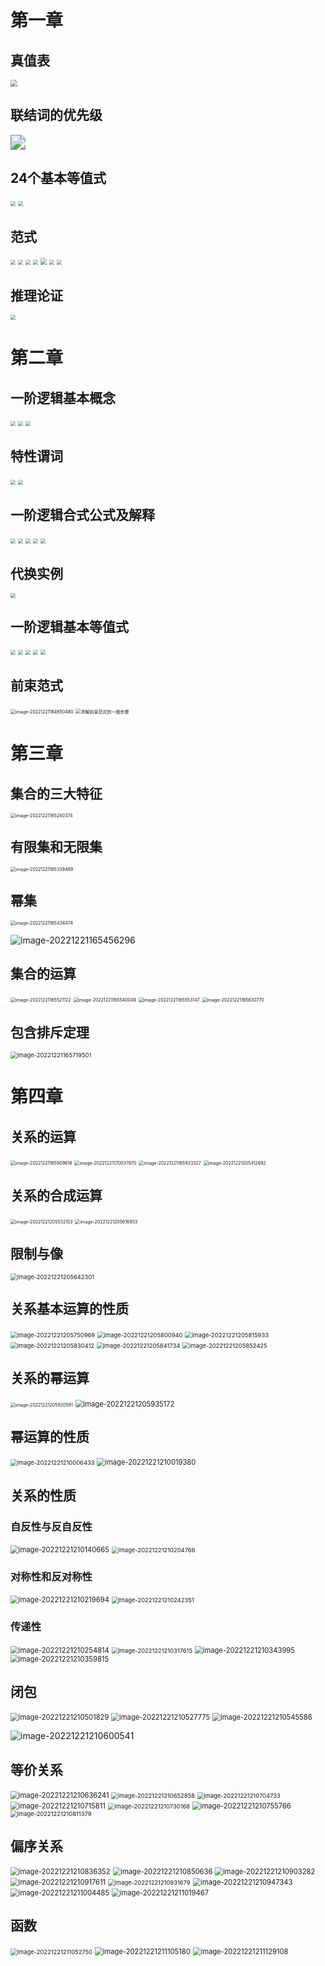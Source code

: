 # 第一章

## 真值表
<img src="离散数学.assets\真值表.jpg" style="zoom:67%;" />

## 联结词的优先级
<img src="离散数学.assets\联结词优先级.png" style="zoom:150%;" />

## 24个基本等值式
<img src="离散数学.assets\基本等值式.png" style="zoom:50%;" />
<img src="离散数学.assets\基本等值式 (2).png" style="zoom:50%;" />

## 范式
<img src="离散数学.assets\范式 (1).jpg" style="zoom:50%;" />
<img src="离散数学.assets\范式 (2).jpg" style="zoom:50%;" />
<img src="离散数学.assets\范式 (3).jpg" style="zoom:50%;" />
<img src="离散数学.assets\范式 (4).jpg" style="zoom:50%;" />
<img src="离散数学.assets\范式 (5).jpg" style="zoom:67%;" />

<img src="离散数学.assets\极大项、极小项.jpg" style="zoom: 50%;" />
<img src="离散数学.assets\范式 (6).jpg" style="zoom:50%;" />

## 推理论证

<img src="离散数学.assets\重要的推理定律.jpg" style="zoom: 50%;" />

# 第二章
## 一阶逻辑基本概念
<img src="离散数学.assets\一阶逻辑基本概念1.jpg" style="zoom: 50%;" />
<img src="离散数学.assets\一阶逻辑基本概念2.jpg" style="zoom: 50%;" />
<img src="离散数学.assets\一阶逻辑基本概念3.jpg" style="zoom: 50%;" />

## 特性谓词
<img src="离散数学.assets\特性谓词.jpg" style="zoom: 50%;" />
<img src="离散数学.assets\注意事项.jpg" style="zoom: 50%;" />

## 一阶逻辑合式公式及解释
<img src="离散数学.assets\合式公式.jpg" style="zoom: 50%;" />
<img src="离散数学.assets\注意事项1.jpg" style="zoom: 50%;" />
<img src="离散数学.assets\注意事项2.jpg" style="zoom: 50%;" />
<img src="离散数学.assets\解释1.jpg" style="zoom: 50%;" />
<img src="离散数学.assets\解释2.jpg" style="zoom: 50%;" />

## 代换实例
<img src="离散数学.assets\代换实例.jpg" style="zoom: 50%;" />

## 一阶逻辑基本等值式

<img src="离散数学.assets\一阶逻辑基本等值式1.jpg" style="zoom: 50%;" />
<img src="离散数学.assets\一阶逻辑基本等值式2.jpg" style="zoom: 50%;" />
<img src="离散数学.assets\一阶逻辑基本等值式3.jpg" style="zoom: 50%;" />
<img src="离散数学.assets\一阶逻辑基本等值式4.jpg" style="zoom: 50%;" />
<img src="离散数学.assets\一阶逻辑等值式的相关结论.jpg" style="zoom: 50%;" />

## 前束范式

<img src="离散数学.assets/image-20221221164650480.png" alt="image-20221221164650480" style="zoom: 50%;" />

<img src="离散数学.assets/求解前束范式的一般步骤.jpg" alt="求解前束范式的一般步骤" style="zoom:50%;" />

# 第三章

## 集合的三大特征

<img src="离散数学.assets/image-20221221165240374.png" alt="image-20221221165240374" style="zoom: 50%;" />

## 有限集和无限集

<img src="离散数学.assets/image-20221221165339489.png" alt="image-20221221165339489" style="zoom:50%;" />

## 幂集

<img src="离散数学.assets/image-20221221165434474.png" alt="image-20221221165434474" style="zoom:50%;" />

![image-20221221165456296](离散数学.assets/image-20221221165456296.png)

## 集合的运算

<img src="离散数学.assets/image-20221221165521122.png" alt="image-20221221165521122" style="zoom:50%;" />

<img src="离散数学.assets/image-20221221165540049.png" alt="image-20221221165540049" style="zoom:50%;" />

<img src="离散数学.assets/image-20221221165553147.png" alt="image-20221221165553147" style="zoom:50%;" />

<img src="离散数学.assets/image-20221221165630770.png" alt="image-20221221165630770" style="zoom:50%;" />

## 包含排斥定理

<img src="离散数学.assets/image-20221221165719501.png" alt="image-20221221165719501" style="zoom:67%;" />

# 第四章

## 关系的运算

<img src="离散数学.assets/image-20221221165909616.png" alt="image-20221221165909616" style="zoom:50%;" />

<img src="离散数学.assets/image-20221221170037870.png" alt="image-20221221170037870" style="zoom:50%;" />

<img src="离散数学.assets/image-20221221165933327.png" alt="image-20221221165933327" style="zoom:50%;" />

<img src="离散数学.assets/image-20221221205412692.png" alt="image-20221221205412692" style="zoom:50%;" />

## 关系的合成运算

<img src="离散数学.assets/image-20221221205532153.png" alt="image-20221221205532153" style="zoom:50%;" />

<img src="离散数学.assets/image-20221221205616953.png" alt="image-20221221205616953" style="zoom:50%;" />

## 限制与像

<img src="离散数学.assets/image-20221221205642301.png" alt="image-20221221205642301" style="zoom:67%;" />

## 关系基本运算的性质

<img src="离散数学.assets/image-20221221205750969.png" alt="image-20221221205750969" style="zoom:67%;" />

<img src="离散数学.assets/image-20221221205800940.png" alt="image-20221221205800940" style="zoom:67%;" />



<img src="离散数学.assets/image-20221221205815933.png" alt="image-20221221205815933" style="zoom:67%;" />

<img src="离散数学.assets/image-20221221205830412.png" alt="image-20221221205830412" style="zoom:67%;" />

<img src="离散数学.assets/image-20221221205841734.png" alt="image-20221221205841734" style="zoom:67%;" />

<img src="离散数学.assets/image-20221221205852425.png" alt="image-20221221205852425" style="zoom:67%;" />

## 关系的幂运算

<img src="离散数学.assets/image-20221221205920591.png" alt="image-20221221205920591" style="zoom:50%;" />

<img src="离散数学.assets/image-20221221205935172.png" alt="image-20221221205935172" style="zoom:80%;" />

## 幂运算的性质

<img src="离散数学.assets/image-20221221210006433.png" alt="image-20221221210006433" style="zoom:67%;" />

<img src="离散数学.assets/image-20221221210019380.png" alt="image-20221221210019380" style="zoom:80%;" />

## 关系的性质

### 自反性与反自反性

<img src="离散数学.assets/image-20221221210140665.png" alt="image-20221221210140665" style="zoom:80%;" />

<img src="离散数学.assets/image-20221221210204766.png" alt="image-20221221210204766" style="zoom:67%;" />

### 对称性和反对称性

<img src="离散数学.assets/image-20221221210219694.png" alt="image-20221221210219694" style="zoom:80%;" />

<img src="离散数学.assets/image-20221221210242351.png" alt="image-20221221210242351" style="zoom:67%;" />

### 传递性

<img src="离散数学.assets/image-20221221210254814.png" alt="image-20221221210254814" style="zoom:80%;" />

<img src="离散数学.assets/image-20221221210317615.png" alt="image-20221221210317615" style="zoom:67%;" />

<img src="离散数学.assets/image-20221221210343995.png" alt="image-20221221210343995" style="zoom:80%;" />

<img src="离散数学.assets/image-20221221210359815.png" alt="image-20221221210359815" style="zoom:80%;" />

## 闭包

<img src="离散数学.assets/image-20221221210501829.png" alt="image-20221221210501829" style="zoom:80%;" />

<img src="离散数学.assets/image-20221221210527775.png" alt="image-20221221210527775" style="zoom:80%;" />

<img src="离散数学.assets/image-20221221210545586.png" alt="image-20221221210545586" style="zoom:80%;" />

![image-20221221210600541](离散数学.assets/image-20221221210600541.png)

## 等价关系

<img src="离散数学.assets/image-20221221210636241.png" alt="image-20221221210636241" style="zoom:80%;" />

<img src="离散数学.assets/image-20221221210652858.png" alt="image-20221221210652858" style="zoom:67%;" />

<img src="离散数学.assets/image-20221221210704733.png" alt="image-20221221210704733" style="zoom:67%;" />

<img src="离散数学.assets/image-20221221210715811.png" alt="image-20221221210715811" style="zoom:80%;" />

<img src="离散数学.assets/image-20221221210730168.png" alt="image-20221221210730168" style="zoom:67%;" />

<img src="离散数学.assets/image-20221221210755766.png" alt="image-20221221210755766" style="zoom:80%;" />

<img src="离散数学.assets/image-20221221210811379.png" alt="image-20221221210811379" style="zoom: 67%;" />

## 偏序关系

<img src="离散数学.assets/image-20221221210836352.png" alt="image-20221221210836352" style="zoom:80%;" />

<img src="离散数学.assets/image-20221221210850636.png" alt="image-20221221210850636" style="zoom:80%;" />

<img src="离散数学.assets/image-20221221210903282.png" alt="image-20221221210903282" style="zoom:80%;" />

<img src="离散数学.assets/image-20221221210917611.png" alt="image-20221221210917611" style="zoom:80%;" />

<img src="离散数学.assets/image-20221221210931679.png" alt="image-20221221210931679" style="zoom:67%;" />

<img src="离散数学.assets/image-20221221210947343.png" alt="image-20221221210947343" style="zoom:80%;" />

<img src="离散数学.assets/image-20221221211004485.png" alt="image-20221221211004485" style="zoom:80%;" />

<img src="离散数学.assets/image-20221221211019467.png" alt="image-20221221211019467" style="zoom:80%;" />

## 函数

<img src="离散数学.assets/image-20221221211052750.png" alt="image-20221221211052750" style="zoom:67%;" />

<img src="离散数学.assets/image-20221221211105180.png" alt="image-20221221211105180" style="zoom:80%;" />

<img src="离散数学.assets/image-20221221211129108.png" alt="image-20221221211129108" style="zoom:80%;" />

